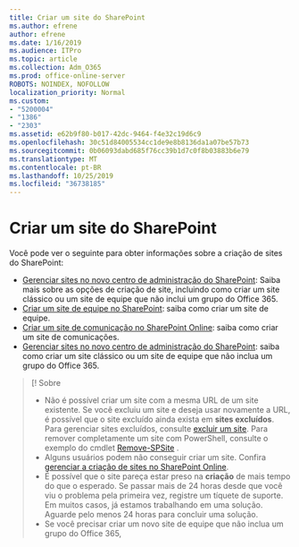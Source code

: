 ```yaml
---
title: Criar um site do SharePoint
ms.author: efrene
author: efrene
ms.date: 1/16/2019
ms.audience: ITPro
ms.topic: article
ms.collection: Adm_O365
ms.prod: office-online-server
ROBOTS: NOINDEX, NOFOLLOW
localization_priority: Normal
ms.custom:
- "5200004"
- "1386"
- "2303"
ms.assetid: e62b9f80-b017-42dc-9464-f4e32c19d6c9
ms.openlocfilehash: 30c51d84005534cc1de9e8b8136da1a07be57b73
ms.sourcegitcommit: 0b06093dabd685f76cc39b1d7c0f8b03883b6e79
ms.translationtype: MT
ms.contentlocale: pt-BR
ms.lasthandoff: 10/25/2019
ms.locfileid: "36738185"
---
```

# <a name="create-a-sharepoint-site"></a>Criar um site do SharePoint

Você pode ver o seguinte para obter informações sobre a criação de sites do SharePoint:
- [Gerenciar sites no novo centro de administração do SharePoint](https://docs.microsoft.com/sharepoint/manage-site-creation): Saiba mais sobre as opções de criação de site, incluindo como criar um site clássico ou um site de equipe que não inclui um grupo do Office 365.
- [Criar um site de equipe no SharePoint](https://support.office.com/article/create-a-team-site-in-sharepoint-ef10c1e7-15f3-42a3-98aa-b5972711777d): saiba como criar um site de equipe.
- [Criar um site de comunicação no SharePoint Online](https://support.office.com/article/7fb44b20-a72f-4d2c-9173-fc8f59ba50eb): saiba como criar um site de comunicações.
- [Gerenciar sites no novo centro de administração do SharePoint](https://docs.microsoft.com/sharepoint/manage-sites-in-new-admin-center#create-a-site): saiba como criar um site clássico ou um site de equipe que não inclua um grupo do Office 365.


  
> [! Sobre
> - Não é possível criar um site com a mesma URL de um site existente. Se você excluiu um site e deseja usar novamente a URL, é possível que o site excluído ainda exista em **sites excluídos**. Para gerenciar sites excluídos, consulte [excluir um site](https://docs.microsoft.com/sharepoint/manage-sites-in-new-admin-center#delete-a-site). Para remover completamente um site com PowerShell, consulte o exemplo do cmdlet [Remove-SPSite](https://docs.microsoft.com/sharepoint/manage-sites-in-new-admin-center#delete-a-site) .
> - Alguns usuários podem não conseguir criar um site. Confira [gerenciar a criação de sites no SharePoint Online](https://docs.microsoft.com/sharepoint/manage-site-creation).
> - É possível que o site pareça estar preso na **criação** de mais tempo do que o esperado. Se passar mais de 24 horas desde que você viu o problema pela primeira vez, registre um tíquete de suporte. Em muitos casos, já estamos trabalhando em uma solução. Aguarde pelo menos 24 horas para concluir uma solução.
> - Se você precisar criar um novo site de equipe que não inclua um grupo do Office 365, 


